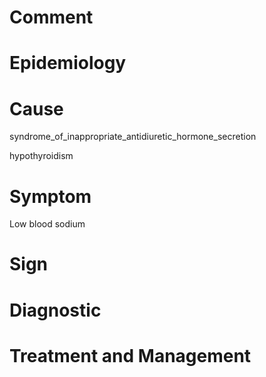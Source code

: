 # Comment

# Epidemiology

# Cause

syndrome_of_inappropriate_antidiuretic_hormone_secretion

hypothyroidism

# Symptom

Low blood sodium

# Sign

# Diagnostic

# Treatment and Management
